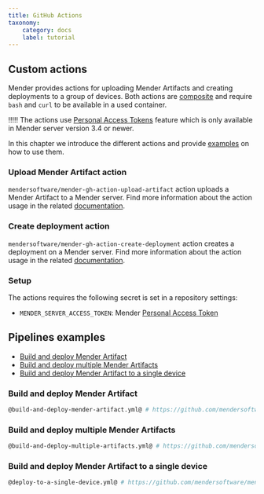 ```yaml
---
title: GitHub Actions
taxonomy:
    category: docs
    label: tutorial
---
```


## Custom actions
Mender provides actions for uploading Mender Artifacts and creating deployments to a group of devices. Both actions are [composite](https://docs.github.com/en/actions/creating-actions/creating-a-composite-action) and require `bash` and `curl` to be available in a used container.

<!--AUTOVERSION: "Mender server version % or"/ignore-->
!!!!! The actions use [Personal Access Tokens](../../../08.Server-integration/01.Using-the-apis/docs.md#personal-access-tokens) feature which is only available in Mender server version 3.4 or newer.

In this chapter we introduce the different actions and provide [examples](#pipelines-examples) on how to use them.

### Upload Mender Artifact action
`mendersoftware/mender-gh-action-upload-artifact` action uploads a Mender Artifact to a Mender server. Find more information about the action usage in the related [documentation](https://github.com/mendersoftware/mender-gh-action-upload-artifact).

### Create deployment action
`mendersoftware/mender-gh-action-create-deployment` action creates a deployment on a Mender server. Find more information about the action usage in the related [documentation](https://github.com/mendersoftware/mender-gh-action-create-deployment).

### Setup
The actions requires the following secret is set in a repository settings:
- `MENDER_SERVER_ACCESS_TOKEN`: Mender [Personal Access Token](../../../08.Server-integration/01.Using-the-apis/docs.md#personal-access-tokens)

## Pipelines examples

* [Build and deploy Mender Artifact](#build-and-deploy-mender-artifact)
* [Build and deploy multiple Mender Artifacts](#build-and-deploy-multiple-mender-artifacts)
* [Build and deploy Mender Artifact to a single device](#build-and-deploy-mender-artifact-to-a-single-device)

### Build and deploy Mender Artifact
<!--AUTOVERSION: "tree/%/examples"/ignore-->
```bash
@build-and-deploy-mender-artifact.yml@ # https://github.com/mendersoftware/mender-ci-workflows/tree/master/examples/github/build-and-deploy-mender-artifact.yml
```

### Build and deploy multiple Mender Artifacts
<!--AUTOVERSION: "tree/%/examples"/ignore-->
```bash
@build-and-deploy-multiple-artifacts.yml@ # https://github.com/mendersoftware/mender-ci-workflows/tree/master/examples/github/build-and-deploy-multiple-artifacts.yml
```

### Build and deploy Mender Artifact to a single device
<!--AUTOVERSION: "tree/%/examples"/ignore-->
```bash
@deploy-to-a-single-device.yml@ # https://github.com/mendersoftware/mender-ci-workflows/tree/master/examples/github/deploy-to-a-single-device.yml
```
